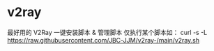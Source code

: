 # v2ray
最好用的 V2Ray 一键安装脚本 &amp; 管理脚本
仅执行某个脚本如：
curl -s -L https://raw.githubusercontent.com/JBC-JJM/v2ray-/main/v2ray.sh 
